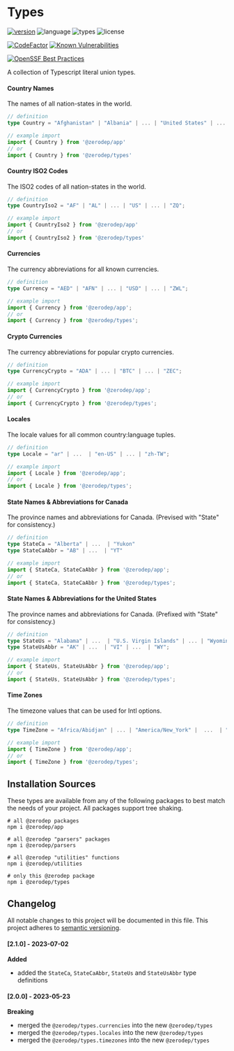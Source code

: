 # Types

[![version](https://img.shields.io/npm/v/@zerodep/types?style=flat-square&color=blue)](https://www.npmjs.com/package/@zerodep/types)
![language](https://img.shields.io/badge/typescript-100%25-blue?style=flat-square)
![types](https://img.shields.io/badge/types-included-blue?style=flat-square)
![license](https://img.shields.io/github/license/cdepage/zerodep?color=blue&style=flat-square)

[![CodeFactor](https://www.codefactor.io/repository/github/cdepage/zerodep/badge)](https://www.codefactor.io/repository/github/cdepage/zerodep)
[![Known Vulnerabilities](https://snyk.io/test/github/cdepage/zerodep/badge.svg)](https://snyk.io/test/github/cdepage/zerodep)

[![OpenSSF Best Practices](https://www.bestpractices.dev/projects/9225/badge)](https://www.bestpractices.dev/projects/9225)

A collection of Typescript literal union types.

#### Country Names

The names of all nation-states in the world.

```typescript
// definition
type Country = "Afghanistan" | "Albania" | ... | "United States" | ... | "Zimbabwe";

// example import
import { Country } from '@zerodep/app'
// or
import { Country } from '@zerodep/types'
```

#### Country ISO2 Codes

The ISO2 codes of all nation-states in the world.

```typescript
// definition
type CountryIso2 = "AF" | "AL" | ... | "US" | ... | "ZQ";

// example import
import { CountryIso2 } from '@zerodep/app'
// or
import { CountryIso2 } from '@zerodep/types'
```

#### Currencies

The currency abbreviations for all known currencies.

```typescript
// definition
type Currency = "AED" | "AFN" | ... | "USD" | ... | "ZWL";

// example import
import { Currency } from '@zerodep/app';
// or
import { Currency } from '@zerodep/types';
```

#### Crypto Currencies

The currency abbreviations for popular crypto currencies.

```typescript
// definition
type CurrencyCrypto = "ADA" | ... | "BTC" | ... | "ZEC";

// example import
import { CurrencyCrypto } from '@zerodep/app';
// or
import { CurrencyCrypto } from '@zerodep/types';
```

#### Locales

The locale values for all common country:language tuples.

```typescript
// definition
type Locale = "ar" | ...  | "en-US" | ... | "zh-TW";

// example import
import { Locale } from '@zerodep/app';
// or
import { Locale } from '@zerodep/types';
```

#### State Names & Abbreviations for Canada

The province names and abbreviations for Canada. (Prevised with "State" for consistency.)

```typescript
// definition
type StateCa = "Alberta" | ...  | "Yukon"
type StateCaAbbr = "AB" | ...  | "YT"

// example import
import { StateCa, StateCaAbbr } from '@zerodep/app';
// or
import { StateCa, StateCaAbbr } from '@zerodep/types';
```

#### State Names & Abbreviations for the United States

The province names and abbreviations for Canada. (Prefixed with "State" for consistency.)

```typescript
// definition
type StateUs = "Alabama" | ...  | "U.S. Virgin Islands" | ... | "Wyoming";
type StateUsAbbr = "AK" | ...  | "VI" | ...  | "WY";

// example import
import { StateUs, StateUsAbbr } from '@zerodep/app';
// or
import { StateUs, StateUsAbbr } from '@zerodep/types';
```

#### Time Zones

The timezone values that can be used for Intl options.

```typescript
// definition
type TimeZone = "Africa/Abidjan" | ... | "America/New_York" |  ...  | "Pacific/Wallis";

// example import
import { TimeZone } from '@zerodep/app';
// or
import { TimeZone } from '@zerodep/types';
```

## Installation Sources

These types are available from any of the following packages to best match the needs of your project. All packages support tree shaking.

```shell
# all @zerodep packages
npm i @zerodep/app

# all @zerodep "parsers" packages
npm i @zerodep/parsers

# all @zerodep "utilities" functions
npm i @zerodep/utilities

# only this @zerodep package
npm i @zerodep/types
```

## Changelog

All notable changes to this project will be documented in this file. This project adheres to [semantic versioning](https://semver.org/spec/v2.0.0.html).

#### [2.1.0] - 2023-07-02

**Added**

- added the `StateCa`, `StateCaAbbr`, `StateUs` and `StateUsAbbr` type definitions

#### [2.0.0] - 2023-05-23

**Breaking**

- merged the `@zerodep/types.currencies` into the new `@zerodep/types`
- merged the `@zerodep/types.locales` into the new `@zerodep/types`
- merged the `@zerodep/types.timezones` into the new `@zerodep/types`
